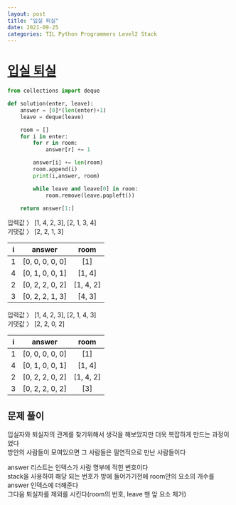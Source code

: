 ```yaml
---
layout: post
title: "입실 퇴실"
date: 2021-09-25
categories: TIL Python Programmers Level2 Stack
---
```


# [입실 퇴실](https://programmers.co.kr/learn/courses/30/lessons/86048)

```python
from collections import deque

def solution(enter, leave):
    answer = [0]*(len(enter)+1)
    leave = deque(leave)

    room = []
    for i in enter:
        for r in room:
            answer[r] += 1

        answer[i] += len(room)
        room.append(i)
        print(i,answer, room)

        while leave and leave[0] in room:
            room.remove(leave.popleft())

    return answer[1:]
```

입력값 〉 [1, 4, 2, 3], [2, 1, 3, 4]  
기댓값 〉 [2, 2, 1, 3]

|  i  |     answer      |   room    |
| :-: | :-------------: | :-------: |
|  1  | [0, 0, 0, 0, 0] |    [1]    |
|  4  | [0, 1, 0, 0, 1] |  [1, 4]   |
|  2  | [0, 2, 2, 0, 2] | [1, 4, 2] |
|  3  | [0, 2, 2, 1, 3] |  [4, 3]   |

입력값 〉 [1, 4, 2, 3], [2, 1, 4, 3]  
기댓값 〉 [2, 2, 0, 2]

|  i  |     answer      |   room    |
| :-: | :-------------: | :-------: |
|  1  | [0, 0, 0, 0, 0] |    [1]    |
|  4  | [0, 1, 0, 0, 1] |  [1, 4]   |
|  2  | [0, 2, 2, 0, 2] | [1, 4, 2] |
|  3  | [0, 2, 2, 0, 2] |    [3]    |

## 문제 풀이

입실자와 퇴실자의 관계를 찾기위해서 생각을 해보았지만 더욱 복잡하게 만드는 과정이었다  
방안의 사람들이 모여있으면 그 사람들은 필연적으로 만난 사람들이다

answer 리스트는 인덱스가 사람 명부에 적힌 번호이다  
stack을 사용하여 해당 되는 번호가 방에 들어가기전에 room안의 요소의 개수를 answer 인덱스에 더해준다  
그다음 퇴실자를 제외를 시킨다(room의 번호, leave 맨 앞 요소 제거)
